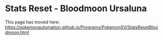# Stats Reset - Bloodmoon Ursaluna

This page has moved here: https://pokemonautomation.github.io/Programs/PokemonSV/StatsResetBloodmoon.html

